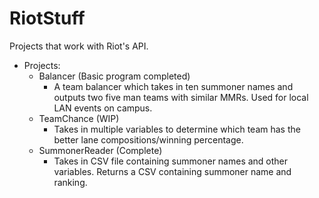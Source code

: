 # RiotStuff
Projects that work with Riot's API. <br />
- Projects: <br />
  - Balancer (Basic program completed) 
    - A team balancer which takes in ten summoner names and outputs two
        five man teams with similar MMRs. Used for local LAN events on campus.
  - TeamChance (WIP) 
    - Takes in multiple variables to determine which team has the 
        better lane compositions/winning percentage. 
  - SummonerReader (Complete) 
    - Takes in CSV file containing summoner names and other variables. 
        Returns a CSV containing summoner name and ranking.

